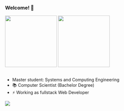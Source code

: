 ### Welcome! 👋

<div>
  <img height="170em" src="https://github-readme-stats.vercel.app/api?username=GratzJulia&show_icons=true&hide=issues&include_all_commits=true&count_private=true&theme=highcontrast"/>
  <img height="170em" src="https://github-readme-stats.vercel.app/api/top-langs/?username=GratzJulia&layout=compact&&size_weight=0.5&count_weight=0.5&langs_count=7&theme=highcontrast"/>
</div>

##

- Master student: Systems and Computing Engineering
- 📚 Computer Scientist (Bachelor Degree)
- ⚡ Working as fullstack Web Developer

<a href="https://www.linkedin.com/in/julia-maria-gratz-a158b412a" target="_blank"> <img src="https://img.shields.io/badge/LinkedIn-0077B5?style=for-the-badge&logo=linkedin&logoColor=white" > </a>
